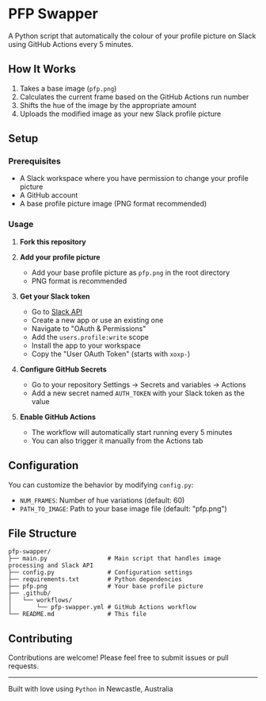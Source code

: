 # PFP Swapper

A Python script that automatically the colour of your profile picture on Slack using GitHub Actions every 5 minutes.

## How It Works

1. Takes a base image (`pfp.png`)
2. Calculates the current frame based on the GitHub Actions run number
3. Shifts the hue of the image by the appropriate amount
4. Uploads the modified image as your new Slack profile picture

## Setup

### Prerequisites

- A Slack workspace where you have permission to change your profile picture
- A GitHub account
- A base profile picture image (PNG format recommended)

### Usage

1. **Fork this repository**

2. **Add your profile picture**
   - Add your base profile picture as `pfp.png` in the root directory
   - PNG format is recommended

3. **Get your Slack token**
   - Go to [Slack API](https://api.slack.com/apps)
   - Create a new app or use an existing one
   - Navigate to "OAuth & Permissions"
   - Add the `users.profile:write` scope
   - Install the app to your workspace
   - Copy the "User OAuth Token" (starts with `xoxp-`)

4. **Configure GitHub Secrets**
   - Go to your repository Settings → Secrets and variables → Actions
   - Add a new secret named `AUTH_TOKEN` with your Slack token as the value

5. **Enable GitHub Actions**
   - The workflow will automatically start running every 5 minutes
   - You can also trigger it manually from the Actions tab

## Configuration

You can customize the behavior by modifying `config.py`:

- `NUM_FRAMES`: Number of hue variations (default: 60)
- `PATH_TO_IMAGE`: Path to your base image file (default: "pfp.png")

## File Structure

```
pfp-swapper/
├── main.py                 # Main script that handles image processing and Slack API
├── config.py               # Configuration settings
├── requirements.txt        # Python dependencies
├── pfp.png                 # Your base profile picture
├── .github/
│   └── workflows/
│       └── pfp-swapper.yml # GitHub Actions workflow
└── README.md               # This file
```

## Contributing

Contributions are welcome! Please feel free to submit issues or pull requests.

---

Built with love using `Python` in Newcastle, Australia
